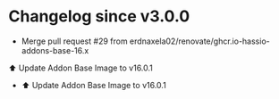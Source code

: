 # Changelog since v3.0.0
- Merge pull request #29 from erdnaxela02/renovate/ghcr.io-hassio-addons-base-16.x

⬆️ Update Addon Base Image to v16.0.1 
- ⬆️ Update Addon Base Image to v16.0.1 
